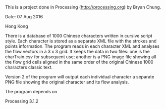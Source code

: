 This is a project done in Processing (http://processing.org) by Bryan Chung.

Date: 07 Aug 2016

Hong Kong


There is a database of 1000 Chinese characters written in cursive script style. Each character is stored as a separate XML file with the strokes and points information. The program reads in each character XML and analyses the flow vectors in a 3 x 3 grid. It keeps the data in two files: one is the charTrain.csv for subsequent use; another is a PNG image file showing all the flow grid cells aligned in the same order of the original Chinese 1000 characters classic text. 

Version 2 of the program will output each individual character a separate PNG file showing the original character and its flow analysis.

The program depends on

Processing 3.1.2
